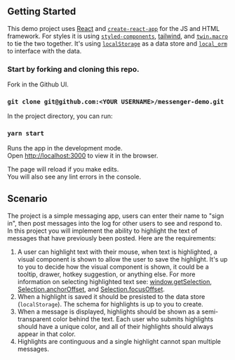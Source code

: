 ## Getting Started

This demo project uses [React](https://reactjs.org) and [`create-react-app`](https://github.com/facebook/create-react-app) for the JS and HTML framework. For styles it is using [`styled-components`](https://styled-components.com), [tailwind](http://tailwindcss.com), and [`twin.macro`](https://github.com/ben-rogerson/twin.macro#readme) to tie the two together. It's using [`localStorage`](https://developer.mozilla.org/en-US/docs/Web/API/Window/localStorage) as a data store and [`local_orm`](https://github.com/hiquest/local_orm/) to interface with the data.

### Start by forking and cloning this repo.

Fork in the Github UI.

### `git clone git@github.com:<YOUR USERNAME>/messenger-demo.git`

In the project directory, you can run:

### `yarn start`

Runs the app in the development mode.<br />
Open [http://localhost:3000](http://localhost:3000) to view it in the browser.

The page will reload if you make edits.<br />
You will also see any lint errors in the console.

## Scenario

The project is a simple messaging app, users can enter their name to "sign in", then post messages into the log for other users to see and respond to. In this project you will implement the ability to highlight the text of messages that have previously been posted. Here are the requirements:

1. A user can highlight text with their mouse, when text is highlighted, a visual component is shown to allow the user to save the highlight. It's up to you to decide how the visual component is shown, it could be a tooltip, drawer, hotkey suggestion, or anything else. For more information on selecting highlighted text see: [window.getSelection](https://developer.mozilla.org/en-US/docs/Web/API/Window/getSelection), [Selection.anchorOffset](https://developer.mozilla.org/en-US/docs/Web/API/Selection/anchorOffset), and [Selection.focusOffset](https://developer.mozilla.org/en-US/docs/Web/API/Selection/focusOffset).
1. When a highlight is saved it should be presisted to the data store (`localStorage`). The schema for highlights is up to you to create.
1. When a message is displayed, highlights should be shown as a semi-transparent color behind the text. Each user who submits highlights should have a unique color, and all of their highlights should always appear in that color.
1. Highlights are continguous and a single highlight cannot span multiple messages.
